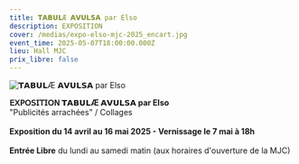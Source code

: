 ```yaml
---
title: 𝗧𝗔𝗕𝗨𝗟Æ 𝗔𝗩𝗨𝗟𝗦𝗔 par Elso
description: EXPOSITION
cover: /medias/expo-elso-mjc-2025_encart.jpg
event_time: 2025-05-07T18:00:00.000Z
lieu: Hall MJC
prix_libre: false
---
```

![𝗧𝗔𝗕𝗨𝗟Æ 𝗔𝗩𝗨𝗟𝗦𝗔 par Elso](/medias/expo-elso-mjc-2025_page.jpg "𝗧𝗔𝗕𝗨𝗟Æ 𝗔𝗩𝗨𝗟𝗦𝗔 par Elso")

**𝖤𝖷𝖯𝖮𝖲𝖨𝖳𝖨𝖮𝖭   𝗧𝗔𝗕𝗨𝗟Æ 𝗔𝗩𝗨𝗟𝗦𝗔 par Elso**\
"Publicités arrachées" / Collages\
\
**Exposition du 14 avril au 16 mai 2025 - Vernissage le 7 mai à 18h** \
\
**Entrée Libre**  du lundi au samedi matin (aux horaires d'ouverture de la MJC)